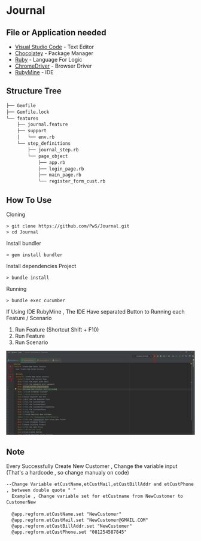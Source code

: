 # Journal

## File or Application needed
* [Visual Studio Code](https://code.visualstudio.com/) - Text Editor
* [Chocolatey](https://chocolatey.org/) - Package Manager
* [Ruby](https://rubyinstaller.org/downloads/) - Language For Logic
* [ChromeDriver](https://chromedriver.chromium.org/downloads) - Browser Driver
* [RubyMine](https://www.jetbrains.com/ruby/) - IDE

## Structure Tree
```bash
├── Gemfile
├── Gemfile.lock
└── features
    ├── journal.feature
    ├── support 
    │   └── env.rb
    └── step_definitions
        ├── journal_step.rb
        └── page_object
            ├── app.rb 
            ├── login_page.rb
            ├── main_page.rb
            └── register_form_cust.rb
```

## How To Use
Cloning
```
> git clone https://github.com/PwS/Journal.git
> cd Journal
```

Install bundler
```
> gem install bundler
```

Install dependencies Project
```
> bundle install
```
Running
```
> bundle exec cucumber
```

If Using IDE RubyMine , The IDE Have separated Button to Running each Feature / Scenario
1. Run Feature (Shortcut Shift + F10)
2. Run Feature
3. Run Scenario
<img src="RubyMine.PNG" alt="drawing" width="800"/>


## Note
Every Successfully Create New Customer , Change the variable input (That's a hardcode , so change manualy on code)

```
--Change Variable etCustName,etCustMail,etCustBillAddr and etCustPhone , between double quote " "
  Example , Change variable set for etCustname from NewCustomer to CustomerNew
  
  @app.regform.etCustName.set "NewCustomer"
  @app.regform.etCustMail.set "NewCustomer@GMAIL.COM"
  @app.regform.etCustBillAddr.set "NewCustomer"
  @app.regform.etCustPhone.set "081254587845"
```


